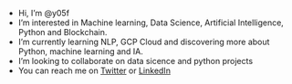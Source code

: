 - Hi, I’m @y05f
- I’m interested in Machine learning, Data Science, Artificial Intelligence, Python and Blockchain.
- I’m currently learning NLP, GCP Cloud and discovering more about Python, machine learning and IA.
- I’m looking to collaborate on data sicence and python projects
- You can reach me on [Twitter](https://twitter/y05f "https://twitter/y05f") or [LinkedIn](https://linkedin.com/in/safiyoussef "https://linkedin.com/in/safiyoussef")

<!---
y05f/y05f is a ✨ special ✨ repository because its `README.md` (this file) appears on your GitHub profile.
You can click the Preview link to take a look at your changes.
--->
